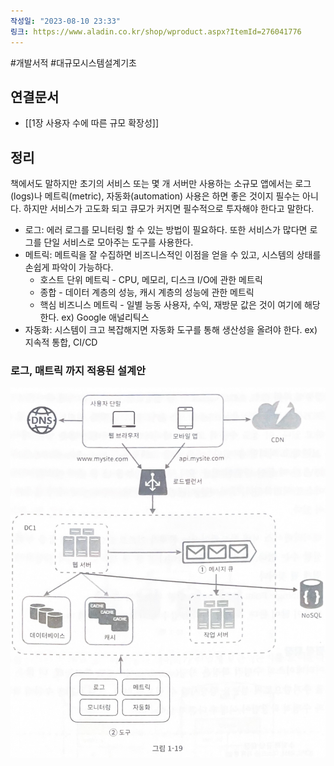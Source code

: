 ```yaml
---
작성일: "2023-08-10 23:33"
링크: https://www.aladin.co.kr/shop/wproduct.aspx?ItemId=276041776
---
```

#개발서적 #대규모시스템설계기초
## 연결문서
- [[1장 사용자 수에 따른 규모 확장성]]

## 정리
책에서도 말하지만 초기의 서비스 또는 몇 개 서버만 사용하는 소규모 앱에서는 로그(logs)나 메트릭(metric), 자동화(automation) 사용은 하면 좋은 것이지 필수는 아니다. 하지만 서비스가 고도화 되고 큐모가 커지면 필수적으로 투자해야 한다고 말한다.

- 로그: 에러 로그를 모니터링 할 수 있는 방법이 필요하다. 또한 서비스가 많다면 로그를 단일 서비스로 모아주는 도구를 사용한다.
- 메트릭: 메트릭을 잘 수집하면 비즈니스적인 이점을 얻을 수 있고, 시스템의 상태를 손쉽게 파악이 가능하다.
	- 호스트 단위 메트릭 - CPU, 메모리, 디스크 I/O에 관한 메트릭
	- 종합 - 데이터 계층의 성능, 캐시 계층의 성능에 관한 메트릭
	- 핵심 비즈니스 메트릭 - 일별 능동 사용자, 수익, 재방문 값은 것이 여기에 해당한다. ex) Google 애널리틱스
- 자동화: 시스템이 크고 복잡해지면 자동화 도구를 통해 생산성을 올려야 한다. ex) 지속적 통합, CI/CD
### 로그, 매트릭 까지 적용된 설계안
![2020230814160138.png|500](./images/Pasted%20image%2020230814160138.png)
